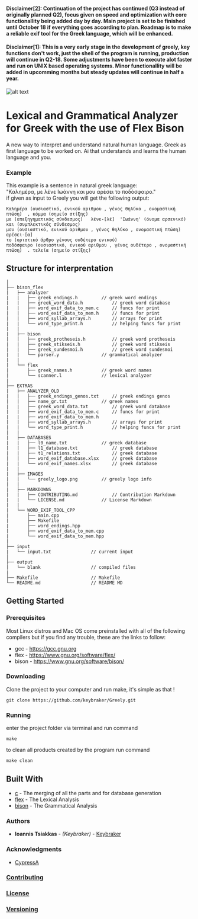 #### Disclaimer[2]: Continuation of the project has continued (Q3 instead of originally planned Q2), focus given on speed and optimization with core functionallity being added day by day. Main project is set to be finished until October 18 if everything goes according to plan. Roadmap is to make a reliable exif tool for the Greek language, which will be enhanced.

#### Disclaimer[1]: This is a very early stage in the development of greely, key functions don't work, just the shell of the program is running, production will continue in Q2-18. Some adjustments have been to execute alot faster and run on UNIX based operating systems. Minor functionallity will be added in upcomming months but steady updates will continue in half a year.

![alt text](https://raw.githubusercontent.com/keybraker/Lexical-Grammatical-Analyzer-for-Greek/master/extras/IMAGES/greely_logo.png)

# Lexical and Grammatical Analyzer for Greek with the use of Flex Bison

A new way to interpret and understand natural human language.
Greek as first language to be worked on.
Ai that understands and learns the human language and you.

### Example

This example is a sentence in natural greek language:<br>
"Καλημέρα, με λένε Ιωάννη και μου αρέσει το ποδόσφαιρο."<br>
if given as input to Greely you will get the following output: 

```
Καλημέρα (ουσιαστικό, ενικού αριθμου , γένος θηλύκο , ονομαστική πτώση)  , κόμμα (σημείο στίξης)  
με (επεξηγηματικός σύνδεσμος)   λένε-[λέ]  'Ιωάννη' (όνομα αρσενικό)  και (συμπλεκτικός σύνδεσμος) 
μου (ουσιαστικό, ενικού αριθμου , γένος θηλύκο , ονομαστική πτώση)   αρέσει-[α]  
το (οριστικό άρθρο γένους ουδέτερο ενικού) 
ποδόσφαιρο (ουσιαστικό, ενικού αριθμου , γένος ουδέτερο , ονομαστική πτώση)  . τελεία (σημείο στίξης)
```

## Structure for interprentation 

```text
│ 
├── bison_flex
|   ├── analyzer
|   |   ├── greek_endings.h			// greek word endings
|   |   ├── greek_word_data.h			// greek word database
|   |   ├── word_exif_data_to_mem.c		// funcs for print	
|   |   ├── word_exif_data_to_mem.h		// funcs for print	
|   |   ├── word_syllab_arrays.h		// arrays for print
|   |   └── word_type_print.h			// helping funcs for print
|   |
|   ├── bison
|   |   ├── greek_protheseis.h 			// greek word protheseis
|   |   ├── greek_stikseis.h 			// greek word stikseis
|   |   ├── greek_sundesmoi.h 			// greek word sundesmoi
|   |   └── parser.y				// grammatical analyzer
|   |
|   └── flex
|       ├── greek_names.h 			// greek word names
|       └── scanner.l				// lexical analyzer
|
├── EXTRAS
|   ├── ANALYZER_OLD
|   |   ├── greek_endings_genos.txt		// greek endings genos
|   |   ├── name_gr.txt				// greek names
|   |   ├── greek_word_data.txt			// greek word database
|   |   ├── word_exif_data_to_mem.c		// funcs for print	
|   |   ├── word_exif_data_to_mem.h	
|   |   ├── word_syllab_arrays.h		// arrays for print
|   |   └── word_type_print.h			// helping funcs for print
|	|
|   ├── DATABASES
|   |   ├── l0_name.txt 			// greek database
|   |   ├── l1_database.txt 			// greek database
|   |   ├── t1_relations.txt			// greek database
|   |   ├── word_exif_database.xlsx		// greek database
|   |   └── word_exif_names.xlsx		// greek database
|   |
|   ├── IMAGES
|   |   └── greely_logo.png			// greely logo info
|   |
|   ├── MARKDOWNS
|   |   ├── CONTRIBUTING.md 			// Contribution Markdown
|   |   └── LICENSE.md				// License Markdown
|   |
|   └── WORD_EXIF_TOOL_CPP
|       ├── main.cpp 					
|       ├── Makefile					
|       ├── word_endings.hpp 			
|       ├── word_exif_data_to_mem.cpp	
|       └── word_exif_data_to_mem.hpp	
|
├── input
|   └── input.txt				// current input
│ 
├── output
|   └── blank					// compiled files
|
├── Makefile					// Makefile
└── README.md					// README MD
```

## Getting Started

### Prerequisites

Most Linux distros and Mac OS come preinstalled with all of the following compilers
but if you find any trouble, these are the links to follow:

* gcc - https://gcc.gnu.org
* flex - https://www.gnu.org/software/flex/
* bison - https://www.gnu.org/software/bison/

### Downloading

Clone the project to your computer and run make, it's simple as that !
```
git clone https://github.com/keybraker/Greely.git
```

### Running

enter the project folder via terminal and run command
```
make
```
to clean all products created by the program run command 
```
make clean
```

## Built With

* [c](https://gcc.gnu.org/) - The merging of all the parts and for database generation
* [flex](https://www.gnu.org/software/flex/) - The Lexical Analysis
* [bison](https://www.gnu.org/software/bison/) - The Grammatical Analysis

### Authors

* **Ioannis Tsiakkas** - *(Keybraker)* - [Keybraker](https://github.com/keybraker)

### Acknowledgments

* [CypressA](https://github.com/CypressA/GreekLex-2)

### [Contributing](https://github.com/keybraker/greek-Ai-Bot/blob/master/extras/MARKDOWNS/CONTRIBUTING.md)

### [License](https://github.com/keybraker/greek-Ai-Bot/blob/master/extras/MARKDOWNS/LICENSE)

### [Versioning](http://semver.org/)
